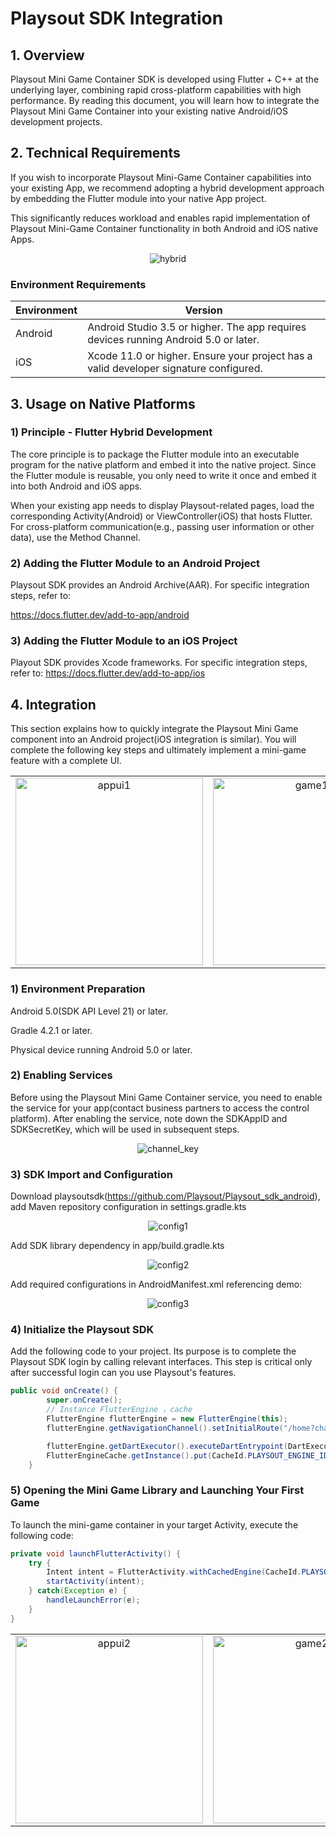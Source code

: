 # Playsout SDK Integration

## 1. Overview

Playsout Mini Game Container SDK is developed using Flutter + C++ at the underlying layer, combining rapid cross-platform capabilities with high performance. By reading this document, you will learn how to integrate the Playsout Mini Game Container into your existing native Android/iOS development projects.

## 2. Technical Requirements

If you wish to incorporate Playsout Mini-Game Container capabilities into your existing App, we recommend adopting a hybrid development approach by embedding the Flutter module into your native App project.

This significantly reduces workload and enables rapid implementation of Playsout Mini-Game Container functionality in both Android and iOS native Apps.
<div align="center">
  <img src="https://github.com/Playsout/playsoutsdk_demo_android/blob/main/docs/images/hybrid.png?raw=true" alt="hybrid" />
</div>

### Environment Requirements

| Environment | Version |
|-------------|---------|
| Android | Android Studio 3.5 or higher. The app requires devices running Android 5.0 or later. |
| iOS | Xcode 11.0 or higher. Ensure your project has a valid developer signature configured. |

## 3. Usage on Native Platforms

### 1) Principle - Flutter Hybrid Development

The core principle is to package the Flutter module into an executable program for the native platform and embed it into the native project. Since the Flutter module is reusable, you only need to write it once and embed it into both Android and iOS apps.

When your existing app needs to display Playsout-related pages, load the corresponding Activity(Android) or ViewController(iOS) that hosts Flutter. For cross-platform communication(e.g., passing user information or other data), use the Method Channel.

### 2) Adding the Flutter Module to an Android Project

Playsout SDK provides an Android Archive(AAR). For specific integration steps, refer to:

https://docs.flutter.dev/add-to-app/android

### 3) Adding the Flutter Module to an iOS Project

Playout SDK provides Xcode frameworks. For specific integration steps, refer to:
https://docs.flutter.dev/add-to-app/ios

## 4. Integration

This section explains how to quickly integrate the Playsout Mini Game component into an Android project(iOS integration is similar). You will complete the following key steps and ultimately implement a mini-game feature with a complete UI.
<div align="center">

<table>
  <tr>
    <td align="center">
      <img src="https://github.com/Playsout/playsoutsdk_demo_android/blob/main/docs/images/appui1.png?raw=true" alt="appui1" width="300" />
    </td>
    <td align="center">
      <img src="https://github.com/Playsout/playsoutsdk_demo_android/blob/main/docs/images/game1.png?raw=true" alt="game1" width="300" />
    </td>
  </tr>
</table>

</div>

### 1) Environment Preparation

Android 5.0(SDK API Level 21) or later.

Gradle 4.2.1 or later.

Physical device running Android 5.0 or later.

### 2) Enabling Services

Before using the Playsout Mini Game Container service, you need to enable the service for your app(contact business partners to access the control platform). After enabling the service, note down the SDKAppID and SDKSecretKey, which will be used in subsequent steps.

<div align="center">
  <img src="https://github.com/Playsout/playsoutsdk_demo_android/blob/main/docs/images/channel_key.png?raw=true" alt="channel_key" />
</div>

### 3) SDK Import and Configuration

Download playsoutsdk(https://github.com/Playsout/Playsout_sdk_android), add Maven repository configuration in settings.gradle.kts
<div align="center">
  <img src="https://github.com/Playsout/playsoutsdk_demo_android/blob/main/docs/images/config1.png?raw=true" alt="config1" />
</div>


Add SDK library dependency in app/build.gradle.kts
<div align="center">
  <img src="https://github.com/Playsout/playsoutsdk_demo_android/blob/main/docs/images/config2.png?raw=true" alt="config2" />
</div>

Add required configurations in AndroidManifest.xml referencing demo:
<div align="center">
  <img src="https://github.com/Playsout/playsoutsdk_demo_android/blob/main/docs/images/config3.png?raw=true" alt="config3" />
</div>

### 4) Initialize the Playsout SDK

Add the following code to your project. Its purpose is to complete the Playsout SDK login by calling relevant interfaces. This step is critical only after successful login can you use Playsout's features.
```java
public void onCreate() {
        super.onCreate();
        // Instance FlutterEngine ，cache
        FlutterEngine flutterEngine = new FlutterEngine(this);
        flutterEngine.getNavigationChannel().setInitialRoute("/home?channel=playsout&sdkkey=123456");

        flutterEngine.getDartExecutor().executeDartEntrypoint(DartExecutor.DartEntrypoint.createDefault());
        FlutterEngineCache.getInstance().put(CacheId.PLAYSOUT_ENGINE_ID, flutterEngine);
    }
```

### 5) Opening the Mini Game Library and Launching Your First Game

To launch the mini-game container in your target Activity, execute the following code:

```java
private void launchFlutterActivity() {
    try {
        Intent intent = FlutterActivity.withCachedEngine(CacheId.PLAYSOUT_ENGINE_ID).build(context MainActivity.this);
        startActivity(intent);
    } catch(Exception e) {
        handleLaunchError(e);
    }
}
```
<div align="center">

<table>
  <tr>
    <td align="center">
      <img src="https://github.com/Playsout/playsoutsdk_demo_android/blob/main/docs/images/appui2.png?raw=true" alt="appui2" width="300" />
    </td>
    <td align="center">
      <img src="https://github.com/Playsout/playsoutsdk_demo_android/blob/main/docs/images/game2.png?raw=true" alt="game2" width="300" />
    </td>
  </tr>
</table>

</div>
